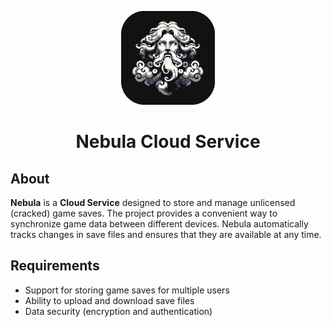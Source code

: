 <p align="center">
  <img src="src/main/resources/images/icons/icon_small.png" alt="Logo" width="150">
</p>

<h1 align="center">Nebula Cloud Service</h1>

## About
**Nebula** is a **Cloud Service** designed to store and manage unlicensed (cracked) game saves. The project provides a convenient way to synchronize game data between different devices. Nebula automatically tracks changes in save files and ensures that they are available at any time.

## Requirements
* Support for storing game saves for multiple users
* Ability to upload and download save files
* Data security (encryption and authentication)

